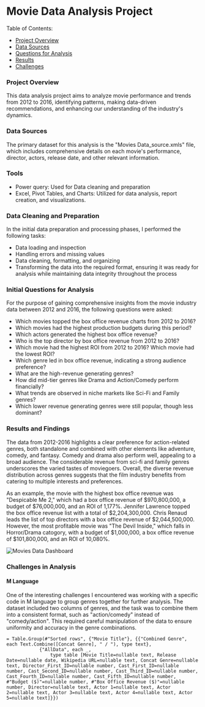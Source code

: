 # Movie Data Analysis Project
Table of Contents:
 - [Project Overview](#project-overview)
 - [Data Sources](#data-sources)
 - [Questions for Analysis](#initial-questions-for-analysis)
 - [Results](#results-and-findings)
 - [Challenges](#challenges-in-analysis)

### Project Overview
This data analysis project aims to analyze movie performance and trends from 2012 to 2016, identifying patterns, making data-driven recommendations, and enhancing our understanding of the industry's dynamics.

### Data Sources
The primary dataset for this analysis is the "Movies Data_source.xmls" file, which includes comprehensive details on each movie's performance, director, actors, release date, and other relevant information.

### Tools
-	Power query: Used for Data cleaning and preparation
-	Excel, Pivot Tables, and Charts: Utilized for data analysis, report creation, and visualizations.

### Data Cleaning and Preparation
In the initial data preparation and processing phases, I performed the following tasks:

 - Data loading and inspection
 - Handling errors and missing values
 - Data cleaning, formatting, and organizing
 - Transforming the data into the required format, ensuring it was ready for analysis while maintaining data integrity throughout the process

### Initial Questions for Analysis
For the purpose of gaining comprehensive insights from the movie industry data between 2012 and 2016, the following questions were asked:
 - Which movies topped the box office revenue charts from 2012 to 2016?
 - Which movies had the highest production budgets during this period?
 - Which actors generated the highest box office revenue?
 - Who is the top director by box office revenue from 2012 to 2016?
 - Which movie had the highest ROI from 2012 to 2016? Which movie had the lowest ROI?
 - Which genre led in box office revenue, indicating a strong audience preference?
 - What are the high-revenue generating genres?
 - How did mid-tier genres like Drama and Action/Comedy perform financially?
 - What trends are observed in niche markets like Sci-Fi and Family genres?
 - Which lower revenue generating genres were still popular, though less dominant?

### Results and Findings
The data from 2012-2016 highlights a clear preference for action-related genres, both standalone and combined with other elements like adventure, comedy, and fantasy. Comedy and drama also perform well, appealing to a broad audience. The considerable revenue from sci-fi and family genres underscores the varied tastes of moviegoers. Overall, the diverse revenue distribution across genres suggests that the film industry benefits from catering to multiple interests and preferences.

As an example, the movie with the highest box office revenue was "Despicable Me 2," which had a box office revenue of $970,800,000, a budget of $76,000,000, and an ROI of 1,177%. Jennifer Lawrence topped the box office revenue list with a total of $2,204,300,000. Chris Renaud leads the list of top directors with a box office revenue of $2,044,500,000.
However, the most profitable movie was "The Devil Inside," which falls in Horror/Drama catogory, with a budget of $1,000,000, a box office revenue of $101,800,000, and an ROI of 10,080%.

![Movies Data Dashboard](https://github.com/user-attachments/assets/a28b1bc3-8899-48fe-8d87-1e5cc5d15db1)

### Challenges in Analysis

#### M Language

One of the interesting challenges I encountered was working with a specific code in M language to group genres together for further analysis. The dataset included two columns of genres, and the task was to combine them into a consistent format, such as "action/comedy" instead of "comedy/action". This required careful manipulation of the data to ensure uniformity and accuracy in the genre combinations.

```
= Table.Group(#"Sorted rows", {"Movie Title"}, {{"Combined Genre", each Text.Combine([Concat Genre], " / "), type text},
            {"AllData", each _, 
                type table [Movie Title=nullable text, Release Date=nullable date, Wikipedia URL=nullable text, Concat Genre=nullable text, Director_First_ID=nullable number, Cast_First_ID=nullable number, Cast_Second_ID=nullable number, Cast_Third_ID=nullable number, Cast_Fourth_ID=nullable number, Cast_Fifth_ID=nullable number, #"Budget ($)"=nullable number, #"Box Office Revenue ($)"=nullable number, Director=nullable text, Actor 1=nullable text, Actor 2=nullable text, Actor 3=nullable text, Actor 4=nullable text, Actor 5=nullable text]}})
```
